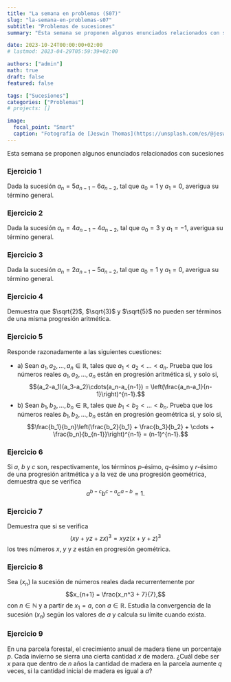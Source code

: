 ```yaml
---
title: "La semana en problemas (S07)"
slug: "la-semana-en-problemas-s07"
subtitle: "Problemas de sucesiones"
summary: "Esta semana se proponen algunos enunciados relacionados con sucesiones."

date: 2023-10-24T00:00:00+02:00
# lastmod: 2023-04-29T05:59:39+02:00

authors: ["admin"]
math: true
draft: false
featured: false

tags: ["Sucesiones"]
categories: ["Problemas"]
# projects: []

image:
  focal_point: "Smart"
  caption: "Fotografía de [Jeswin Thomas](https://unsplash.com/es/@jeswinthomas), disponible en [Unsplash](https://unsplash.com/es/fotos/hecib2an4T4)."
---
```


Esta semana se proponen algunos enunciados relacionados con sucesiones

### Ejercicio 1

Dada la sucesión $a_n = 5a_{n-1} - 6a_{n-2}$, tal que $a_0 = 1$ y $a_1 = 0$, averigua su término general.

### Ejercicio 2

Dada la sucesión $a_n = 4a_{n-1} - 4a_{n-2}$, tal que $a_0 = 3$ y $a_1 = -1$, averigua su término general.

### Ejercicio 3

Dada la sucesión $a_n = 2a_{n-1} - 5a_{n-2}$, tal que $a_0 = 1$ y $a_1 = 0$, averigua su término general.

### Ejercicio 4

Demuestra que $\sqrt{2}$, $\sqrt{3}$ y $\sqrt{5}$ no pueden ser términos de una misma progresión aritmética.

### Ejercicio 5

Responde razonadamente a las siguientes cuestiones:

- a) Sean $a_1,a_2,\ldots,a_n\in\mathbb{R}$, tales que $a_1<a_2<\ldots<a_n$. Prueba que los números reales $a_1,a_2,\ldots,a_n$ están en progresión aritmética si, y solo si, $$(a_2-a_1)(a_3-a_2)\cdots(a_n-a_{n-1}) = \left(\frac{a_n-a_1}{n-1}\right)^{n-1}.$$
- b) Sean $b_1,b_2,\ldots,b_n\in\mathbb{R}$, tales que $b_1<b_2<\ldots<b_n$. Prueba que los números reales $b_1,b_2,\ldots,b_n$ están en progresión geométrica si, y solo si, $$\frac{b_1}{b_n}\left(\frac{b_2}{b_1} + \frac{b_3}{b_2} + \cdots + \frac{b_n}{b_{n-1}}\right)^{n-1} = (n-1)^{n-1}.$$

### Ejercicio 6

Si $a$, $b$ y $c$ son, respectivamente, los términos $p$-ésimo, $q$-ésimo y $r$-ésimo de una progresión aritmética y a la vez de una progresión geométrica, demuestra que se verifica $$a^{b-c}b^{c-a}c^{a-b} = 1.$$

### Ejercicio 7

Demuestra que si se verifica $$(xy + yz + zx)^3 = xyz(x + y + z)^3$$ los tres números $x$, $y$ y $z$ están en progresión geométrica.

### Ejercicio 8

Sea $(x_n)$ la sucesión de números reales dada recurrentemente por $$x_{n+1} = \frac{x_n^3 + 7}{7},$$ con $n\in\mathbb{N}$ y a partir de $x_1=a$, con $a\in\mathbb{R}$. Estudia la convergencia de la sucesión $(x_n)$ según los valores de $a$ y calcula su límite cuando exista.

### Ejercicio 9

En una parcela forestal, el crecimiento anual de madera tiene un porcentaje $p$. Cada invierno se sierra una cierta cantidad $x$ de madera. ¿Cuál debe ser $x$ para que dentro de $n$ años la cantidad de madera en la parcela aumente $q$ veces, si la cantidad inicial de madera es igual a $a$?
